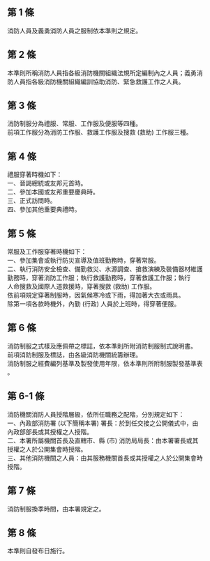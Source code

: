第 1 條
-------
消防人員及義勇消防人員之服制依本準則之規定。

第 2 條
-------
本準則所稱消防人員指各級消防機關組織法規所定編制內之人員；義勇消  
防人員指各級消防機關組織編訓協助消防、緊急救護工作之人員。

第 3 條
-------
消防制服分為禮服、常服、工作服及便服等四種。  
前項工作服分為消防工作服、救護工作服及搜救 (救助) 工作服三種。

第 4 條
-------
禮服穿著時機如下：  
一、晉謁總統或友邦元首時。  
二、參加本國或友邦重要慶典時。  
三、正式訪問時。  
四、參加其他重要典禮時。

第 5 條
-------
常服及工作服穿著時機如下：  
一、參加集會或執行防災宣導及值班勤務時，穿著常服。  
二、執行消防安全檢查、備勤救災、水源調查、搶救演練及裝備器材維護  
    勤務時，穿著消防工作服；執行救護勤務時，穿著救護工作服；執行  
    人命搜救及國際人道救援時，穿著搜救 (救助) 工作服。  
依前項規定穿著制服時，因氣候寒冷或下雨，得加著大衣或雨具。  
除第一項各款時機外，內勤 (行政) 人員於上班時，得穿著便服。

第 6 條
-------
消防制服之式樣及應佩帶之標誌，依本準則所附消防制服制式說明書。  
前項消防制服及標誌，由各級消防機關統籌辦理。  
消防制服之經費編列基準及製發使用年限，依本準則所附制服製發基準表  
。

第 6-1 條
---------
消防機關消防人員授階層級，依所任職務之配階，分別規定如下：  
一、內政部消防署 (以下簡稱本署) 署長：於到任交接之公開儀式中，由  
    內政部部長或其授權之人授階。  
二、本署所屬機關首長及直轄市、縣 (市) 消防局局長：由本署署長或其  
    授權之人於公開集會時授階。  
三、其他消防機關之人員：由其服務機關首長或其授權之人於公開集會時  
    授階。

第 7 條
-------
消防制服換季時間，由本署規定之。

第 8 條
-------
本準則自發布日施行。

